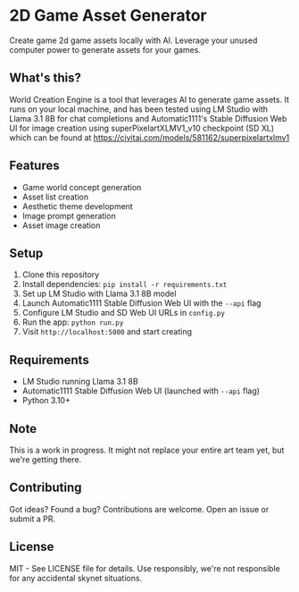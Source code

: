 # 2D Game Asset Generator

Create game 2d game assets locally with AI. Leverage your unused computer power to generate assets for your games.

## What's this?

World Creation Engine is a tool that leverages AI to generate game assets. It runs on your local machine, and has been tested using LM Studio with Llama 3.1 8B for chat completions and Automatic1111's Stable Diffusion Web UI for image creation using superPixelartXLMV1_v10 checkpoint (SD XL) which can be found at https://civitai.com/models/581162/superpixelartxlmv1

## Features

- Game world concept generation
- Asset list creation
- Aesthetic theme development
- Image prompt generation
- Asset image creation

## Setup

1. Clone this repository
2. Install dependencies: `pip install -r requirements.txt`
3. Set up LM Studio with Llama 3.1 8B model
4. Launch Automatic1111 Stable Diffusion Web UI with the `--api` flag
5. Configure LM Studio and SD Web UI URLs in `config.py`
6. Run the app: `python run.py`
7. Visit `http://localhost:5000` and start creating

## Requirements

- LM Studio running Llama 3.1 8B
- Automatic1111 Stable Diffusion Web UI (launched with `--api` flag)
- Python 3.10+

## Note

This is a work in progress. It might not replace your entire art team yet, but we're getting there.

## Contributing

Got ideas? Found a bug? Contributions are welcome. Open an issue or submit a PR.

## License

MIT - See LICENSE file for details. Use responsibly, we're not responsible for any accidental skynet situations.

